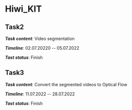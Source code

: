 # Hiwi_KIT

## Task2

  ***Task content***: Video segmentation

  ***Timeline***: 02.07.20220 -- 05.07.2022
  
  ***Tast status***: Finish

## Task3

  ***Task content***: Convert the segmented videos to Optical Flow

  ***Timeline***: 11.07.2022 -- 28.07.2022

  ***Tast status***: Finish

